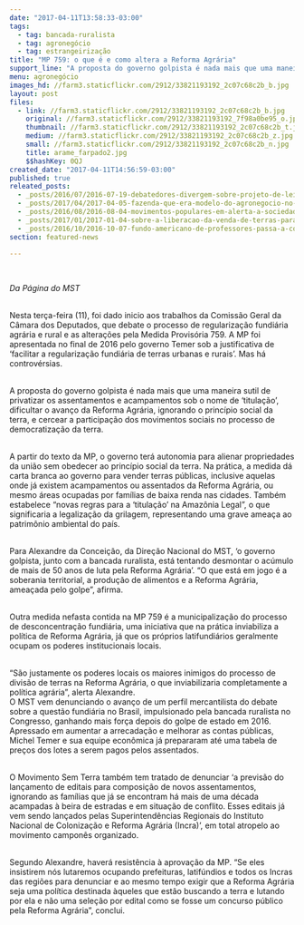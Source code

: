 ```yaml
---
date: "2017-04-11T13:58:33-03:00"
tags:
  - tag: bancada-ruralista
  - tag: agronegócio
  - tag: estrangeirização
title: "MP 759: o que é e como altera a Reforma Agrária"
support_line: "A proposta do governo golpista é nada mais que uma maneira sutil de privatizar os assentamentos e acampamentos sob o nome de ‘titulação’, dificultar o avanço da Reforma Agrária"
menu: agronegócio
images_hd: //farm3.staticflickr.com/2912/33821193192_2c07c68c2b_b.jpg
layout: post
files:
  - link: //farm3.staticflickr.com/2912/33821193192_2c07c68c2b_b.jpg
    original: //farm3.staticflickr.com/2912/33821193192_7f98a0be95_o.jpg
    thumbnail: //farm3.staticflickr.com/2912/33821193192_2c07c68c2b_t.jpg
    medium: //farm3.staticflickr.com/2912/33821193192_2c07c68c2b_z.jpg
    small: //farm3.staticflickr.com/2912/33821193192_2c07c68c2b_n.jpg
    title: arame_farpado2.jpg
    $$hashKey: 0QJ
created_date: "2017-04-11T14:56:59-03:00"
published: true
releated_posts:
  - _posts/2016/07/2016-07-19-debatedores-divergem-sobre-projeto-de-lei-que-regula-compra-de-terras-por-estrangeiros.md
  - _posts/2017/04/2017-04-05-fazenda-que-era-modelo-do-agronegocio-no-mt-vai-a-leilao-para-quitar-dividas-com-multinacional-americana-john-deere.md
  - _posts/2016/08/2016-08-04-movimentos-populares-em-alerta-a-sociedade-contra-a-venda-de-terras-para-estrangeiros.md
  - _posts/2017/01/2017-01-04-sobre-a-liberacao-da-venda-de-terras-para-estrangeiros-no-brasil.md
  - _posts/2016/10/2016-10-07-fundo-americano-de-professores-passa-a-controlar-270-mil-hectares-no-brasil.md
section: featured-news

---
```

<p>&nbsp;</p>

<p><em>Da P&aacute;gina do MST</em></p>

<p><br />
Nesta ter&ccedil;a-feira (11), foi dado inicio aos trabalhos da Comiss&atilde;o Geral da C&acirc;mara dos Deputados, que debate o processo de regulariza&ccedil;&atilde;o fundi&aacute;ria agr&aacute;ria e rural e as altera&ccedil;&otilde;es pela Medida Provis&oacute;ria 759. A MP foi apresentada no final de 2016 pelo governo Temer sob a justificativa de &lsquo;facilitar a regulariza&ccedil;&atilde;o fundi&aacute;ria de terras urbanas e rurais&rsquo;. Mas h&aacute; controv&eacute;rsias.</p>

<p><br />
A proposta do governo golpista &eacute; nada mais que uma maneira sutil de privatizar os assentamentos e acampamentos sob o nome de &lsquo;titula&ccedil;&atilde;o&rsquo;, dificultar o avan&ccedil;o da Reforma Agr&aacute;ria, ignorando o princ&iacute;pio social da terra, e cercear a participa&ccedil;&atilde;o dos movimentos sociais no processo de democratiza&ccedil;&atilde;o da terra.</p>

<p><br />
A partir do texto da MP, o governo ter&aacute; autonomia para alienar propriedades da uni&atilde;o sem obedecer ao princ&iacute;pio social da terra. Na pr&aacute;tica, a medida d&aacute; carta branca ao governo para vender terras p&uacute;blicas, inclusive aquelas onde j&aacute; existem acampamentos ou assentados da Reforma Agr&aacute;ria, ou mesmo &aacute;reas ocupadas por fam&iacute;lias de baixa renda nas cidades. Tamb&eacute;m estabelece &ldquo;novas regras para a &lsquo;titula&ccedil;&atilde;o&rsquo; na Amaz&ocirc;nia Legal&rdquo;, o que significaria a legaliza&ccedil;&atilde;o da grilagem, representando uma grave amea&ccedil;a ao patrim&ocirc;nio ambiental do pa&iacute;s.</p>

<p><br />
Para Alexandre da Concei&ccedil;&atilde;o, da Dire&ccedil;&atilde;o Nacional do MST, &lsquo;o governo golpista, junto com a bancada ruralista, est&aacute; tentando desmontar o ac&uacute;mulo de mais de 50 anos de luta pela Reforma Agr&aacute;ria&rsquo;. &ldquo;O que est&aacute; em jogo &eacute; a soberania territorial, a produ&ccedil;&atilde;o de alimentos e a Reforma Agr&aacute;ria, amea&ccedil;ada pelo golpe&rdquo;, afirma.</p>

<p><br />
Outra medida nefasta contida na MP 759 &eacute; a municipaliza&ccedil;&atilde;o do processo de desconcentra&ccedil;&atilde;o fundi&aacute;ria, uma iniciativa que na pr&aacute;tica inviabiliza a pol&iacute;tica de Reforma Agr&aacute;ria, j&aacute; que os pr&oacute;prios latifundi&aacute;rios geralmente ocupam os poderes institucionais locais.</p>

<p><br />
&ldquo;S&atilde;o justamente os poderes locais os maiores inimigos do processo de divis&atilde;o de terras na Reforma Agr&aacute;ria, o que inviabilizaria completamente a pol&iacute;tica agr&aacute;ria&rdquo;, alerta Alexandre.<br />
O MST vem denunciando o avan&ccedil;o de um perfil mercantilista do debate sobre a quest&atilde;o fundi&aacute;ria no Brasil, impulsionado pela bancada ruralista no Congresso, ganhando mais for&ccedil;a depois do golpe de estado em 2016. Apressado em aumentar a arrecada&ccedil;&atilde;o e melhorar as contas p&uacute;blicas, Michel Temer e sua equipe econ&ocirc;mica j&aacute; prepararam at&eacute; uma tabela de pre&ccedil;os dos lotes a serem pagos pelos assentados.</p>

<p><br />
O Movimento Sem Terra tamb&eacute;m tem tratado de denunciar &lsquo;a previs&atilde;o do lan&ccedil;amento de editais para composi&ccedil;&atilde;o de novos assentamentos, ignorando as fam&iacute;lias que j&aacute; se encontram h&aacute; mais de uma d&eacute;cada acampadas &agrave; beira de estradas e em situa&ccedil;&atilde;o de conflito. Esses editais j&aacute; vem sendo lan&ccedil;ados pelas Superintend&ecirc;ncias Regionais do Instituto Nacional de Coloniza&ccedil;&atilde;o e Reforma Agr&aacute;ria (Incra)&rsquo;, em total atropelo ao movimento campon&ecirc;s organizado.</p>

<p><br />
Segundo Alexandre, haver&aacute; resist&ecirc;ncia &agrave; aprova&ccedil;&atilde;o da MP. &ldquo;Se eles insistirem n&oacute;s lutaremos ocupando prefeituras, latif&uacute;ndios e todos os Incras das regi&otilde;es para denunciar e ao mesmo tempo exigir que a Reforma Agr&aacute;ria seja uma pol&iacute;tica destinada &agrave;queles que est&atilde;o buscando a terra e lutando por ela e n&atilde;o uma sele&ccedil;&atilde;o por edital como se fosse um concurso p&uacute;blico pela Reforma Agr&aacute;ria&rdquo;, conclui.</p>

